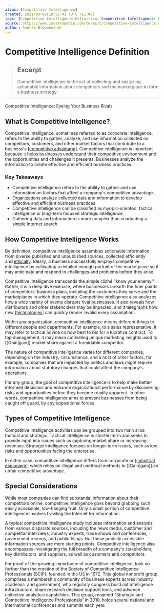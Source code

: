 ```yaml
---
alias: [Competitive Intelligence]
created: 2021-03-02T18:55:43 (UTC +11:00)
tags: [Competitive Intelligence Definition, Competitive Intelligence: Eyeing Your Business Rivals]
source: https://www.investopedia.com/terms/c/competitive-intelligence.asp
author: Andrew Bloomenthal
---
```


# Competitive Intelligence Definition

> ## Excerpt
> Competitive intelligence is the act of collecting and analyzing actionable information about competitors and the marketplace to form a business strategy.

---

Competitive Intelligence: Eyeing Your Business Rivals
## What Is Competitive Intelligence?

Competitive intelligence, sometimes referred to as corporate intelligence, refers to the ability to gather, analyze, and use information collected on competitors, customers, and other market factors that contribute to a business's [[competitive advantage]](https://www.investopedia.com/articles/insights/072516/microsofts-competitive-advantage-inside-look.asp). Competitive intelligence is important because it helps businesses understand their competitive environment and the opportunities and challenges it presents. Businesses analyze the information to create effective and efficient business practices.

### Key Takeaways

-   Competitive intelligence refers to the ability to gather and use information on factors that affect a company's competitive advantage.
-   Organizations analyze collected data and information to develop effective and efficient business practices.
-   Competitive intelligence can be classified as myopic-oriented, tactical intelligence or long-term focused strategic intelligence.
-   Gathering data and information is more complex than conducting a simple Internet search.

## How Competitive Intelligence Works

By definition, competitive intelligence assembles actionable information from diverse published and unpublished sources, collected efficiently and [ethically](https://www.investopedia.com/terms/b/business-ethics.asp). Ideally, a business successfully employs competitive intelligence by cultivating a detailed enough portrait of the marketplace so it may anticipate and respond to challenges and problems before they arise.

Competitive intelligence transcends the simple cliché "know your enemy." Rather, it is a deep dive exercise, where businesses unearth the finer points of competitors’ business plans, including the customers they serve and the marketplaces in which they operate. Competitive intelligence also analyzes how a wide variety of events disrupts rival businesses. It also reveals how distributors and other stakeholders may be impacted, and it telegraphs how new [[technologies]](https://www.investopedia.com/terms/d/disruptive-technology.asp) can quickly render invalid every assumption.

Within any organization, competitive intelligence means different things to different people and departments. For example, to a sales representative, it may refer to tactical advice on how best to bid for a lucrative contract. To top management, it may mean cultivating unique marketing insights used to [[Gain|gain]] market share against a formidable competitor.

The nature of competitive intelligence varies for different companies, depending on the industry, circumstance, and a host of other factors; for example, companies that are impacted by politics and laws might require information about statutory changes that could affect the company's operations.

For any group, the goal of competitive intelligence is to help make better-informed decisions and enhance organizational performance by discovering risks and opportunities before they become readily apparent. In other words, competitive intelligence aims to prevent businesses from being caught off guard, by any oppositional forces.

## Types of Competitive Intelligence

Competitive intelligence activities can be grouped into two main silos: tactical and strategic. Tactical intelligence is shorter-term and seeks to provide input into issues such as capturing market share or increasing revenues. Strategic intelligence focuses on longer-term issues, such as key risks and opportunities facing the enterprise.

In either case, competitive intelligence differs from corporate or [[industrial espionage]](https://www.investopedia.com/terms/i/industrial-espionage.asp), which relies on illegal and unethical methods to [[Gain|gain]] an unfair competitive advantage.

## Special Considerations

While most companies can find substantial information about their competitors online, competitive intelligence goes beyond grabbing such easily accessible, low-hanging fruit. Only a small portion of competitive intelligence involves trawling the Internet for information.

A typical competitive intelligence study includes information and analysis from various disparate sources, including the news media, customer and competitor interviews, industry experts, trade shows and conferences, government records, and public filings. But these publicly accessible information sources are mere starting points. Competitive intelligence also encompasses investigating the full breadth of a company's stakeholders, key distributors, and suppliers, as well as customers and competitors.

For proof of the growing importance of competitive intelligence, look no further than the creation of the Society of Competitive Intelligence Professionals (SCIP), founded in the US in 1972. This global nonprofit group comprises a membership community of business experts across industry, academia, and government, who regularly congress build out intelligence infrastructure, share research decision-support tools, and advance collective analytical capabilities. This group, renamed “Strategic and Competitive Intelligence Professionals” in 2010, holds several national and international conferences and summits each year.
